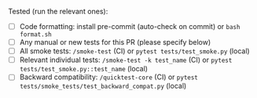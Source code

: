 <!-- Describe the changes in this PR -->



<!-- Describe the tests ran -->
<!-- Unit tests (tests/test_*.py) are part of GitHub CI; below are tests that launch on the cloud. -->

Tested (run the relevant ones):

- [ ] Code formatting: install pre-commit (auto-check on commit) or `bash format.sh`
- [ ] Any manual or new tests for this PR (please specify below)
- [ ] All smoke tests: `/smoke-test` (CI) or `pytest tests/test_smoke.py` (local)
- [ ] Relevant individual tests: `/smoke-test -k test_name` (CI) or `pytest tests/test_smoke.py::test_name` (local)
- [ ] Backward compatibility: `/quicktest-core` (CI) or `pytest tests/smoke_tests/test_backward_compat.py` (local)

<!-- CI commands (/-prefixed) can only be triggered by repo members -->
